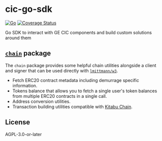# cic-go-sdk
[![Go](https://github.com/grassrootseconomics/cic-go-sdk/actions/workflows/go.yml/badge.svg)](https://github.com/grassrootseconomics/cic-go-sdk/actions/workflows/go.yml)
[![Coverage Status](https://coveralls.io/repos/github/grassrootseconomics/cic-go-sdk/badge.svg?branch=master)](https://coveralls.io/github/grassrootseconomics/cic-go-sdk?branch=master)

Go SDK to interact with GE CIC components and build custom solutions around them

[`chain`](https://pkg.go.dev/github.com/grassrootseconomics/cic-go-sdk/chain "API documentation") package
---------------------------------------------------------------------------------------------------------

The `chain` package provides some helpful chain utilities alongside a client and signer that can be used directly with [`lmittmann/w3`](https://github.com/lmittmann/w3).

- Fetch ERC20 contract metadata including demurrage specific information.
- Tokens balance that allows you to fetch a single user's token balances from multiple ERC20 contracts in a single call.
- Address conversion utilities.
- Transaction building utilities compatible with [Kitabu Chain](https://github.com/grassrootseconomics/kitabu-chain).

## License

AGPL-3.0-or-later
